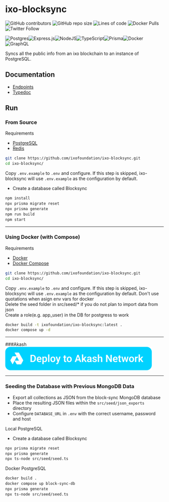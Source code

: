 # ixo-blocksync

![GitHub contributors](https://img.shields.io/github/contributors/ixofoundation/ixo-blocksync) ![GitHub repo size](https://img.shields.io/github/repo-size/ixofoundation/ixo-blocksync) ![Lines of code](https://img.shields.io/tokei/lines/github/ixofoundation/ixo-blocksync?style=plastic) ![Docker Pulls](https://img.shields.io/docker/pulls/northroomza/ixo-blocksync) ![Twitter Follow](https://img.shields.io/twitter/follow/ixoworld?style=social)

![Postgres](https://img.shields.io/badge/postgres-%23316192.svg?style=for-the-badge&logo=postgresql&logoColor=white)![Express.js](https://img.shields.io/badge/express.js-%23404d59.svg?style=for-the-badge&logo=express&logoColor=%2361DAFB)![NodeJS](https://img.shields.io/badge/node.js-6DA55F?style=for-the-badge&logo=node.js&logoColor=white)![TypeScript](https://img.shields.io/badge/typescript-%23007ACC.svg?style=for-the-badge&logo=typescript&logoColor=white)![Prisma](https://img.shields.io/badge/Prisma-3982CE?style=for-the-badge&logo=Prisma&logoColor=white)![Docker](https://img.shields.io/badge/docker-%230db7ed.svg?style=for-the-badge&logo=docker&logoColor=white)![GraphQL](https://img.shields.io/badge/-GraphQL-E10098?style=for-the-badge&logo=graphql&logoColor=white)

Syncs all the public info from an ixo blockchain to an instance of PostgreSQL.

## Documentation

-   [Endpoints](/documentation.md)
-   [Typedoc](https://ixo-blocksync.docs.ixo.earth/)

## Run

### From Source

Requirements

-   [PostgreSQL](https://www.postgresql.org/download/)
-   [Redis](https://redis.io/download/)

```bash
git clone https://github.com/ixofoundation/ixo-blocksync.git
cd ixo-blocksync/
```

Copy `.env.example` to `.env` and configure. If this step is skipped, ixo-blocksync will use `.env.example` as the configuration by default.

-   Create a database called Blocksync

```bash
npm install
npx prisma migrate reset
npx prisma generate
npm run build
npm start
```

---

### Using Docker (with Compose)

Requirements

-   [Docker](https://docs.docker.com/engine/install/)
-   [Docker Compose](https://docs.docker.com/compose/install/)

```bash
git clone https://github.com/ixofoundation/ixo-blocksync.git
cd ixo-blocksync/
```

Copy `.env.example` to `.env` and configure. If this step is skipped, ixo-blocksync will use `.env.example` as the configuration by default.
Don't use quotations when asign env vars for docker  
Delete the seed folder in src/seed/\* if you do not plan to import data from json  
Create a role(e.g. app_user) in the DB for postgress to work

```bash
docker build -t ixofoundation/ixo-blocksync:latest .
docker compose up -d
```

---

###Akash
[![Akash](https://raw.githubusercontent.com/ixofoundation/ixo-blocksync/master/akash%20button.svg)](https://github.com/ixofoundation/ixo-blocksync/blob/master/akash.deploy.yaml)

---

### Seeding the Database with Previous MongoDB Data

-   Export all collections as JSON from the block-sync MongoDB database
-   Place the resulting JSON files within the `src/seed/json_exports` directory
-   Configure `DATABASE_URL` in `.env` with the correct username, password and host

Local PostgreSQL

-   Create a database called Blocksync

```bash
npx prisma migrate reset
npx prisma generate
npx ts-node src/seed/seed.ts
```

Docker PostgreSQL

```bash
docker build .
docker compose up block-sync-db
npx prisma generate
npx ts-node src/seed/seed.ts
```
